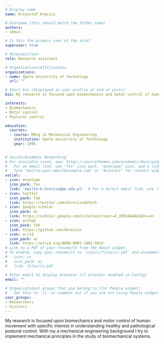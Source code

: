 ```yaml
---
# Display name
name: Krzysztof Kręcisz

# Username (this should match the folder name)
authors:
- admin

# Is this the primary user of the site?
superuser: true

# Role/position
role: Research assistant

# Organizations/Affiliations
organizations:
- name: Opole University of Technology
  url: ""

# Short bio (displayed in user profile at end of posts)
bio: My research is focused upon biomechanics and motor control of human movement with specific interest in understanding healthy and pathological postural control. With my a mechanical engineering background I try to implement mechanical principles in the study of biomechanical systems.

interests:
- Biomechanics
- Motor control
- Postural control

education:
  courses:
  - course: MEng in Mechanical Engineering
    institution: Opole University of Technology
    year: 1996
 

# Social/Academic Networking
# For available icons, see: https://sourcethemes.com/academic/docs/widgets/#icons
#   For an email link, use "fas" icon pack, "envelope" icon, and a link in the
#   form "mailto:your-email@example.com" or "#contact" for contact widget.
social:
- icon: envelope
  icon_pack: fas
  link: 'mailto:k.krecisz@po.edu.pl'  # For a direct email link, use "mailto:test@example.org".
- icon: twitter
  icon_pack: fab
  link: https://twitter.com/kkreciszOUTech
- icon: google-scholar
  icon_pack: ai
  link: https://scholar.google.com/citations?user=4_JDhbAAAAAJ&hl=en
- icon: github
  icon_pack: fab
  link: https://github.com/kkrecisz
- icon: orcid
  icon_pack: ai
  link: https://orcid.org/0000-0003-2802-981X  
# Link to a PDF of your resume/CV from the About widget.
# To enable, copy your resume/CV to `static/files/cv.pdf` and uncomment the lines below.  
# - icon: cv
#   icon_pack: ai
#   link: files/cv.pdf

# Enter email to display Gravatar (if Gravatar enabled in Config)
email: ""
  
# Organizational groups that you belong to (for People widget)
#   Set this to `[]` or comment out if you are not using People widget.  
user_groups:
- Researchers
- Visitors
---
```


My research is focused upon biomechanics and motor control of human movement with specific interest in understanding healthy and pathological postural control. With my a mechanical engineering background I try to implement mechanical principles in the study of biomechanical systems. 
